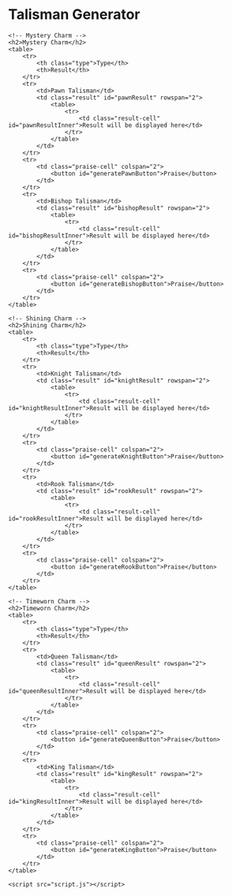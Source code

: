 <!DOCTYPE html>
<html lang="en">
<head>
    <meta charset="UTF-8">
    <meta name="viewport" content="width=device-width, initial-scale=1.0">
    <title>Talisman Generator</title>
    <style>
        table {
            width: 50%;
            border-collapse: collapse;
            margin-bottom: 20px;
            table-layout: fixed; /* Ensure table width is fixed */
        }
        th, td {
            border: 1px solid #ddd;
            padding: 8px;
            text-align: left;
        }
        th {
            background-color: #f4f4f4;
        }
        button {
            margin-top: 10px;
        }
        .result {
            padding: 10px;
            border: 1px solid #ddd;
            width: 100%; /* Fill available space */
            box-sizing: border-box; /* Include padding and border in element's total width and height */
        }
        .type {
            width: 20%; /* Fixed width for type column */
        }
        .praise-cell {
            text-align: center;
            width: 20%; /* Fixed width for praise button cell */
        }
        .result-cell {
            width: 80%; /* Fill the remaining width */
        }
    </style>
</head>
<body>
    <h1>Talisman Generator</h1>

    <!-- Mystery Charm -->
    <h2>Mystery Charm</h2>
    <table>
        <tr>
            <th class="type">Type</th>
            <th>Result</th>
        </tr>
        <tr>
            <td>Pawn Talisman</td>
            <td class="result" id="pawnResult" rowspan="2">
                <table>
                    <tr>
                        <td class="result-cell" id="pawnResultInner">Result will be displayed here</td>
                    </tr>
                </table>
            </td>
        </tr>
        <tr>
            <td class="praise-cell" colspan="2">
                <button id="generatePawnButton">Praise</button>
            </td>
        </tr>
        <tr>
            <td>Bishop Talisman</td>
            <td class="result" id="bishopResult" rowspan="2">
                <table>
                    <tr>
                        <td class="result-cell" id="bishopResultInner">Result will be displayed here</td>
                    </tr>
                </table>
            </td>
        </tr>
        <tr>
            <td class="praise-cell" colspan="2">
                <button id="generateBishopButton">Praise</button>
            </td>
        </tr>
    </table>

    <!-- Shining Charm -->
    <h2>Shining Charm</h2>
    <table>
        <tr>
            <th class="type">Type</th>
            <th>Result</th>
        </tr>
        <tr>
            <td>Knight Talisman</td>
            <td class="result" id="knightResult" rowspan="2">
                <table>
                    <tr>
                        <td class="result-cell" id="knightResultInner">Result will be displayed here</td>
                    </tr>
                </table>
            </td>
        </tr>
        <tr>
            <td class="praise-cell" colspan="2">
                <button id="generateKnightButton">Praise</button>
            </td>
        </tr>
        <tr>
            <td>Rook Talisman</td>
            <td class="result" id="rookResult" rowspan="2">
                <table>
                    <tr>
                        <td class="result-cell" id="rookResultInner">Result will be displayed here</td>
                    </tr>
                </table>
            </td>
        </tr>
        <tr>
            <td class="praise-cell" colspan="2">
                <button id="generateRookButton">Praise</button>
            </td>
        </tr>
    </table>

    <!-- Timeworn Charm -->
    <h2>Timeworn Charm</h2>
    <table>
        <tr>
            <th class="type">Type</th>
            <th>Result</th>
        </tr>
        <tr>
            <td>Queen Talisman</td>
            <td class="result" id="queenResult" rowspan="2">
                <table>
                    <tr>
                        <td class="result-cell" id="queenResultInner">Result will be displayed here</td>
                    </tr>
                </table>
            </td>
        </tr>
        <tr>
            <td class="praise-cell" colspan="2">
                <button id="generateQueenButton">Praise</button>
            </td>
        </tr>
        <tr>
            <td>King Talisman</td>
            <td class="result" id="kingResult" rowspan="2">
                <table>
                    <tr>
                        <td class="result-cell" id="kingResultInner">Result will be displayed here</td>
                    </tr>
                </table>
            </td>
        </tr>
        <tr>
            <td class="praise-cell" colspan="2">
                <button id="generateKingButton">Praise</button>
            </td>
        </tr>
    </table>

    <script src="script.js"></script>
</body>
</html>
